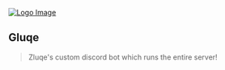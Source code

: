[![Logo Image](https://us-east-1.tixte.net/uploads/your-parents.wants.solutions/full-logo.png)](https://zluqe.com)

## Gluqe
> Zluqe's custom discord bot which runs the entire server!
